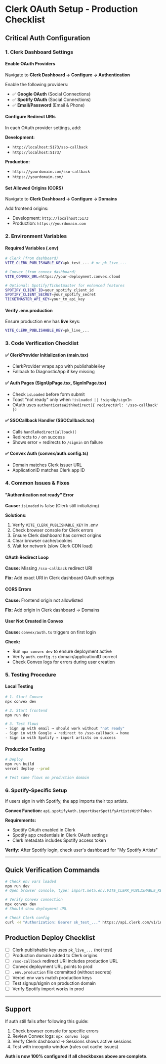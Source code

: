 # Clerk OAuth Setup - Production Checklist

## Critical Auth Configuration

### 1. Clerk Dashboard Settings

#### Enable OAuth Providers
Navigate to **Clerk Dashboard → Configure → Authentication**

Enable the following providers:
- ✅ **Google OAuth** (Social Connections)
- ✅ **Spotify OAuth** (Social Connections)
- ✅ **Email/Password** (Email & Phone)

#### Configure Redirect URIs
In each OAuth provider settings, add:

**Development:**
- `http://localhost:5173/sso-callback`
- `http://localhost:5173/`

**Production:**
- `https://yourdomain.com/sso-callback`
- `https://yourdomain.com/`

#### Set Allowed Origins (CORS)
Navigate to **Clerk Dashboard → Configure → Domains**

Add frontend origins:
- Development: `http://localhost:5173`
- Production: `https://yourdomain.com`

### 2. Environment Variables

#### Required Variables (.env)
```bash
# Clerk (from dashboard)
VITE_CLERK_PUBLISHABLE_KEY=pk_test_... # or pk_live_...

# Convex (from convex dashboard)
VITE_CONVEX_URL=https://your-deployment.convex.cloud

# Optional: Spotify/Ticketmaster for enhanced features
SPOTIFY_CLIENT_ID=your_spotify_client_id
SPOTIFY_CLIENT_SECRET=your_spotify_secret
TICKETMASTER_API_KEY=your_tm_api_key
```

#### Verify .env.production
Ensure production env has **live** keys:
```bash
VITE_CLERK_PUBLISHABLE_KEY=pk_live_...
```

### 3. Code Verification Checklist

#### ✅ ClerkProvider Initialization (main.tsx)
- ClerkProvider wraps app with publishableKey
- Fallback to DiagnosticApp if key missing

#### ✅ Auth Pages (SignUpPage.tsx, SignInPage.tsx)
- Check `isLoaded` before form submit
- Toast "not ready" only when `!isLoaded || !signUp/signIn`
- OAuth uses `authenticateWithRedirect({ redirectUrl: '/sso-callback' })`

#### ✅ SSOCallback Handler (SSOCallback.tsx)
- Calls `handleRedirectCallback()`
- Redirects to `/` on success
- Shows error + redirects to `/signin` on failure

#### ✅ Convex Auth (convex/auth.config.ts)
- Domain matches Clerk issuer URL
- ApplicationID matches Clerk app ID

### 4. Common Issues & Fixes

#### "Authentication not ready" Error
**Cause:** `isLoaded` is false (Clerk still initializing)

**Solutions:**
1. Verify `VITE_CLERK_PUBLISHABLE_KEY` in .env
2. Check browser console for Clerk errors
3. Ensure Clerk dashboard has correct origins
4. Clear browser cache/cookies
5. Wait for network (slow Clerk CDN load)

#### OAuth Redirect Loop
**Cause:** Missing `/sso-callback` redirect URI

**Fix:** Add exact URI in Clerk dashboard OAuth settings

#### CORS Errors
**Cause:** Frontend origin not allowlisted

**Fix:** Add origin in Clerk dashboard → Domains

#### User Not Created in Convex
**Cause:** `convex/auth.ts` triggers on first login

**Check:**
- Run `npx convex dev` to ensure deployment active
- Verify `auth.config.ts` domain/applicationID correct
- Check Convex logs for errors during user creation

### 5. Testing Procedure

#### Local Testing
```bash
# 1. Start Convex
npx convex dev

# 2. Start frontend
npm run dev

# 3. Test flows
- Sign up with email → should work without "not ready"
- Sign in with Google → redirect to /sso-callback → home
- Sign in with Spotify → import artists on success
```

#### Production Testing
```bash
# Deploy
npm run build
vercel deploy --prod

# Test same flows on production domain
```

### 6. Spotify-Specific Setup

If users sign in with Spotify, the app imports their top artists.

**Convex Function:** `api.spotifyAuth.importUserSpotifyArtistsWithToken`

**Requirements:**
- Spotify OAuth enabled in Clerk
- Spotify app credentials in Clerk OAuth settings
- Clerk metadata includes Spotify access token

**Verify:** After Spotify login, check user's dashboard for "My Spotify Artists"

---

## Quick Verification Commands

```bash
# Check env vars loaded
npm run dev
# Open browser console, type: import.meta.env.VITE_CLERK_PUBLISHABLE_KEY

# Verify Convex connection
npx convex dev
# Should show deployment URL

# Check Clerk config
curl -H "Authorization: Bearer sk_test_..." https://api.clerk.com/v1/instance
```

## Production Deploy Checklist

- [ ] Clerk publishable key uses `pk_live_...` (not test)
- [ ] Production domain added to Clerk origins
- [ ] `/sso-callback` redirect URI includes production URL
- [ ] Convex deployment URL points to prod
- [ ] `.env.production` file committed (without secrets)
- [ ] Vercel env vars match production keys
- [ ] Test signup/signin on production domain
- [ ] Verify Spotify import works in prod

---

## Support

If auth still fails after following this guide:
1. Check browser console for specific errors
2. Review Convex logs: `npx convex logs`
3. Verify Clerk dashboard → Sessions shows active sessions
4. Test with incognito window (rules out cache issues)

**Auth is now 100% configured if all checkboxes above are complete.**
